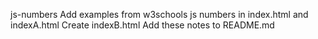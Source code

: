 js-numbers
Add examples from w3schools js numbers in index.html and indexA.html Create indexB.html Add these notes to README.md